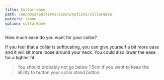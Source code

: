 ```yaml
---
title: Collar ease
path: /en/docs/patterns/simon/options/collarease
pattern: simon
option: collarEase
---
```


How much ease do you want for your collar?

If you feel that a collar is suffocating, you can give yourself a bit more ease and it will sit more loose around your neck. You could also lower the ease for a tighter fit.

> You should probably not go below 1.5cm if you want to keep the ability to button your collar stand button.